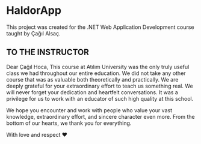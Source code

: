 # HaldorApp
This project was created for the .NET Web Application Development course taught by Çağıl Alsaç.
## TO THE INSTRUCTOR
Dear Çağıl Hoca, 
This course at Atılım University was the only truly useful class we had throughout our entire education. We did not take any other course that was as valuable both theoretically and practically. We are deeply grateful for your extraordinary effort to teach us something real. We will never forget your dedication and heartfelt conversations. It was a privilege for us to work with an educator of such high quality at this school.

We hope you encounter and work with people who value your vast knowledge, extraordinary effort, and sincere character even more. From the bottom of our hearts, we thank you for everything.

With love and respect ♥
